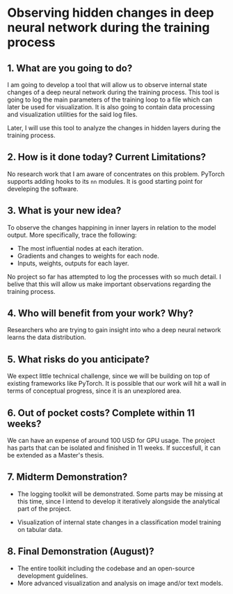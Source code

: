 <!-- Answer the Heilmeier Questions in Times New Roman, 12-point, Single spacing. -->
# Observing hidden changes in deep neural network during the training process

## 1. What are you going to do?
I am going to develop a tool that will allow us to observe internal state changes of a deep neural network during the training process. This tool is going to log the main parameters of the training loop to a file which can later be used for visualization. It is also going to contain data processing and visualization utilities for the said log files.

Later, I will use this tool to analyze the changes in hidden layers during the training process.
 

## 2. How is it done today? Current Limitations?
No research work that I am aware of concentrates on this problem. PyTorch supports adding hooks to its `nn` modules. It is good starting point for develeping the software.
 

## 3. What is your new idea?
To observe the changes happining in inner layers in relation to the model output. More specifically, trace the following:
- The most influential nodes at each iteration.
- Gradients and changes to weights for each node.
- Inputs, weights, outputs for each layer.

No project so far has attempted to log the processes with so much detail. I belive that this will allow us make important observations regarding the training process.

## 4. Who will benefit from your work? Why?

Researchers who are trying to gain insight into who a deep neural network learns the data distribution.
 

## 5. What risks do you anticipate?

We expect little technical challenge, since we will be building on top of existing frameworks like PyTorch. It is possible that our work will hit a wall in terms of conceptual progress, since it is an unexplored area.
 
## 6. Out of pocket costs? Complete within 11 weeks?

We can have an expense of around 100 USD for GPU usage. The project has parts that can be isolated and finished in 11 weeks. If succesfull, it can be extended as a Master's thesis.

## 7. Midterm Demonstration?

- The logging toolkit will be demonstrated. Some parts may be missing at this time, since I intend to develop it iteratively alongside the analytical part of the project.

- Visualization of internal state changes in a classification model training on tabular data.
 

## 8. Final Demonstration (August)?

- The entire toolkit including the codebase and an open-source development guidelines.
- More advanced visualization and analysis on image and/or text models.
